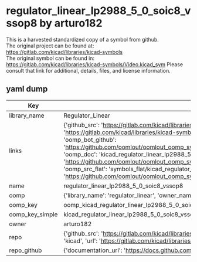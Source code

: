 # regulator_linear_lp2988_5_0_soic8_vssop8 by arturo182  
This is a harvested standardized copy of a symbol from github.  
The original project can be found at:  
https://gitlab.com/kicad/libraries/kicad-symbols  
The original symbol can be found in:
https://gitlab.com/kicad/libraries/kicad-symbols/Video.kicad_sym
Please consult that link for additional, details, files, and license information.  
## yaml dump  
| Key | Value |  
| --- | --- |  
| library_name | Regulator_Linear |  
| links | {'github_src': 'https://gitlab.com/kicad/libraries/kicad-symbols/Video.kicad_sym', 'github_src_repo': 'https://gitlab.com/kicad/libraries/kicad-symbols', 'oomp_bot': 'kicad_regulator_linear_lp2988_5_0_soic8_vssop8/working', 'oomp_bot_github': 'https://github.com/oomlout/oomlout_oomp_symbol_bot/tree/main/kicad_regulator_linear_lp2988_5_0_soic8_vssop8/working', 'oomp_doc': 'kicad_regulator_linear_lp2988_5_0_soic8_vssop8/working', 'oomp_doc_github': 'https://github.com/oomlout/oomlout_oomp_symbol_doc/tree/main/kicad_regulator_linear_lp2988_5_0_soic8_vssop8/working', 'oomp_src_flat': 'symbols_flat/kicad_regulator_linear_lp2988_5_0_soic8_vssop8/working', 'oomp_src_flat_github': 'https://github.com/oomlout/oomlout_oomp_symbol_src/tree/main/kicad_regulator_linear_lp2988_5_0_soic8_vssop8/working'} |  
| name | regulator_linear_lp2988_5_0_soic8_vssop8 |  
| oomp | {'library_name': 'regulator_linear', 'owner_name': 'kicad', 'symbol_name': 'regulator_linear_lp2988_5_0_soic8_vssop8'} |  
| oomp_key | oomp_kicad_regulator_linear_lp2988_5_0_soic8_vssop8 |  
| oomp_key_simple | kicad_regulator_linear_lp2988_5_0_soic8_vssop8 |  
| owner | arturo182 |  
| repo | {'github_src': 'https://gitlab.com/kicad/libraries/kicad-symbols/Video.kicad_sym', 'name': 'libraries/kicad-symbols', 'owner': 'kicad', 'url': 'https://gitlab.com/kicad/libraries/kicad-symbols'} |  
| repo_github | {'documentation_url': 'https://docs.github.com/rest/repos/repos#get-a-repository', 'message': 'Not Found'} |  

